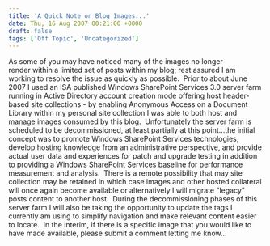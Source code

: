 ```yaml
---
title: 'A Quick Note on Blog Images...'
date: Thu, 16 Aug 2007 00:21:00 +0000
draft: false
tags: ['Off Topic', 'Uncategorized']
---
```


As some of you may have noticed many of the images no longer render within a limited set of posts within my blog; rest assured I am working to resolve the issue as quickly as possible.  Prior to about June 2007 I used an ISA published Windows SharePoint Services 3.0 server farm running in Active Directory account creation mode offering host header-based site collections - by enabling Anonymous Access on a Document Library within my personal site collection I was able to both host and manage images consumed by this blog.  Unfortunately the server farm is scheduled to be decommissioned, at least partially at this point...the initial concept was to promote Windows SharePoint Services technologies, develop hosting knowledge from an administrative perspective, and provide actual user data and experiences for patch and upgrade testing in addition to providing a Windows SharePoint Services baseline for performance measurement and analysis.  There is a remote possibility that may site collection may be retained in which case images and other hosted collateral will once again become available or alternatively I will migrate "legacy" posts content to another host.  During the decommissioning phases of this server farm I will also be taking the opportunity to update the tags I currently am using to simplify navigation and make relevant content easier to locate.  In the interim, if there is a specific image that you would like to have made available, please submit a comment letting me know...